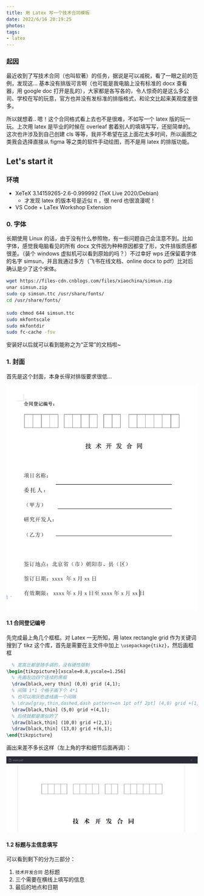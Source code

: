 ```yaml
---
title: 用 Latex 写一个技术合同模板
date: 2022/6/16 20:19:25
photos:
tags:
- latex
---
```


### 起因

最近收到了写技术合同（也叫软著）的任务，据说是可以减税，看了一眼之前的范例，发现这... 基本没有排版可言啊（也可能是我电脑上没有标准的 docx 查看器，用 google doc 打开是乱的），大家都是各写各的，令人惊奇的是这么多公司、学校在写的玩意，官方也并没有发标准的排版格式，和论文比起来美观度差很多。

所以就想着.. 嗯！这个合同格式看上去也不是很难，不如写一个 latex 版的玩一玩。上次用 latex 是毕业的时候在 overleaf 套着别人的填填写写，还挺简单的。这次也许涉及到自己创建 cls 等等，我并不希望在这上面花太多时间，所以画图之类我会选择直接从 figma 等之类的软件手动绘图，而不是用 latex 的排版功能。


## Let's start it

### 环境

- XeTeX 3.14159265-2.6-0.999992 (TeX Live 2020/Debian)
   - 才发现 latex 的版本号是近似 π ，很 nerd 也很浪漫呢！ 
- VS Code + LaTex Workshop Extension

### 0. 字体


长期使用 Linux 的话，由于没有什么参照物，有一些问题自己会注意不到。比如字体，感觉我电脑看见的所有 docx 文件因为种种原因都变了形，文件排版质感都很差。（装个 windows 虚拟机可以看到原始的吗？）不过幸好 wps 还保留着字体的名字 simsun，并且我通过多方（飞书在线文档、online docx to pdf）比对后确认是少了这个宋体。

```sh
wget https://files-cdn.cnblogs.com/files/xiaochina/simsun.zip
unar simsun.zip
sudo cp simsun.ttc /usr/share/fonts/
cd /usr/share/fonts/

sudo chmod 644 simsun.ttc
sudo mkfontscale
sudo mkfontdir
sudo fc-cache -fsv
```

安装好以后就可以看到能称之为“正常”的文档啦~

### 1. 封面

首先是这个封面，本身长得对排版要求很低...

![](./technical-contract-latex/cover.jpg)


#### 1.1 合同登记编号

先完成最上角几个框框。对 Latex 一无所知，用 latex rectangle grid 作为关键词搜到了 tikz 这个库，首先是需要在主文件中加上 `\usepackage{tikz}`，然后画框框

```tex
  % 宽高比都是随手调的，没有硬性限制
\begin{tikzpicture}[xscale=0.8,yscale=1.256]
  % 先画左边四个连续的黑框
  \draw[black,very thin] (0,0) grid (4,1);
  % 间隔 1*1 个格子画下个 4*1
  % 也可以用灰色虚线画一个间隔
  % \draw[gray,thin,dashed,dash pattern=on 1pt off 2pt] (4,0) grid +(1,1);
  \draw[black,thin] (5,0) grid +(4,1);
  % 后续就都是类似的了
  \draw[black,thin] (10,0) grid +(2,1);
  \draw[black,thin] (13,0) grid +(6,1);
\end{tikzpicture}
```
画出来差不多长这样（左上角的字和细节后面再调）：

![](./technical-contract-latex/grid.jpg)

#### 1.2 标题与主信息填写

可以看到剩下的分为三部分：
1. `技术开发合同` 总标题 
2. 三个需要在横线上填写的信息 
3. 最后的地点和日期

